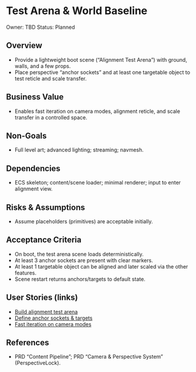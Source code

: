 # Test Arena & World Baseline

Owner: TBD
Status: Planned

## Overview

- Provide a lightweight boot scene (“Alignment Test Arena”) with ground, walls, and a few props.
- Place perspective “anchor sockets” and at least one targetable object to test reticle and scale transfer.

## Business Value

- Enables fast iteration on camera modes, alignment reticle, and scale transfer in a controlled space.

## Non-Goals

- Full level art; advanced lighting; streaming; navmesh.

## Dependencies

- ECS skeleton; content/scene loader; minimal renderer; input to enter alignment view.

## Risks & Assumptions

- Assume placeholders (primitives) are acceptable initially.

## Acceptance Criteria

- On boot, the test arena scene loads deterministically.
- At least 3 anchor sockets are present with clear markers.
- At least 1 targetable object can be aligned and later scaled via the other features.
- Scene restart returns anchors/targets to default state.

## User Stories (links)

- [Build alignment test arena](./stories/build-alignment-test-arena/story.md)
- [Define anchor sockets & targets](./stories/anchor-socket-targets/story.md)
- [Fast iteration on camera modes](./stories/fast-iterate-camera/story.md)

## References

- PRD “Content Pipeline”; PRD “Camera & Perspective System” (PerspectiveLock).
